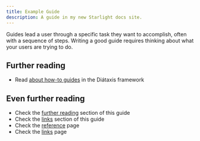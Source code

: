 ```yaml
---
title: Example Guide
description: A guide in my new Starlight docs site.
---
```


Guides lead a user through a specific task they want to accomplish, often with a sequence of steps.
Writing a good guide requires thinking about what your users are trying to do.

## Further reading

- Read [about how-to guides](https://diataxis.fr/how-to-guides/) in the Diátaxis framework

## Even further reading

- Check the [further reading](#further-reading) section of this guide
- Check the [links](#links) section of this guide
- Check the [reference](/reference/example/#further-reading) page
- Check the [links](/guides/links/) page
